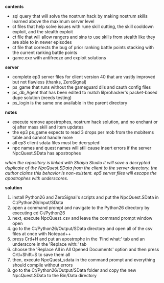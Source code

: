 **contents**
* sql query that will solve the nostrum hack by making nostrum skills learned above the maximum server level
* ct files that help solve issues with rune skill cutting, the skill cooldown exploit, and the stealth exploit
* ct file that will allow rangers and sins to use skills from stealth like they are able to in newer episodes
* ct file that corrects the bug of prior ranking battle points stacking with the current ranking battle points
* game.exe with antifreeze and exploit solutions

**server**
* complete ep3 server files for client version 40 that are vastly improved but not flawless (thanks, ZeroSignal)
* ps_game that runs without the gameguard dlls and cauth config files
* ps_db_Agent that has been edited to match lilprohacker's packet-based dupe solution (needs testing)
* ps_login is the same one available in the parent directory

**notes**
* execute remove apostrophes, nostrum hack solution, and no enchant or oj after mass skill and item updates
* the ep3 ps_game expects to read 3 drops per mob from the mobitems table and cannot handle more
* all ep3 client sdata files must be decrypted
* npc names and quest names will still cause insert errors if the server NpcQuest.SData has apostrophes

*when the repository is linked with Shaiya Studio it will save a decrypted duplicate of the NpcQuest.SData from the client to the server directory. the author claims this behavior is non-existent. ep5 server files will escape the apostrophes with underscores.*

**solution**
1. install Python26 and ZeroSignal's scripts and put the NpcQuest.SData in C:/Python26/Input/SData
2. open a command prompt and navigate to the Python26 directory by executing cd C:/Python26
3. next, execute NpcQuest_csv and leave the command prompt window open
4. go to the C:/Python26/Output/SData directory and open all of the csv files at once with Notepad++
5. press Crtl+H and put an apostrophe in the 'Find what:' tab and an underscore in the 'Replace with:' tab
6. choose the 'Replace All in All Opened Documents' option and then press Crtl+Shift+S to save them all
7. then, execute NpcQuest_sdata in the command prompt and everything should compile without errors
8. go to the C:/Python26/Output/SData folder and copy the new NpcQuest.SData to the Bin/Data directory
